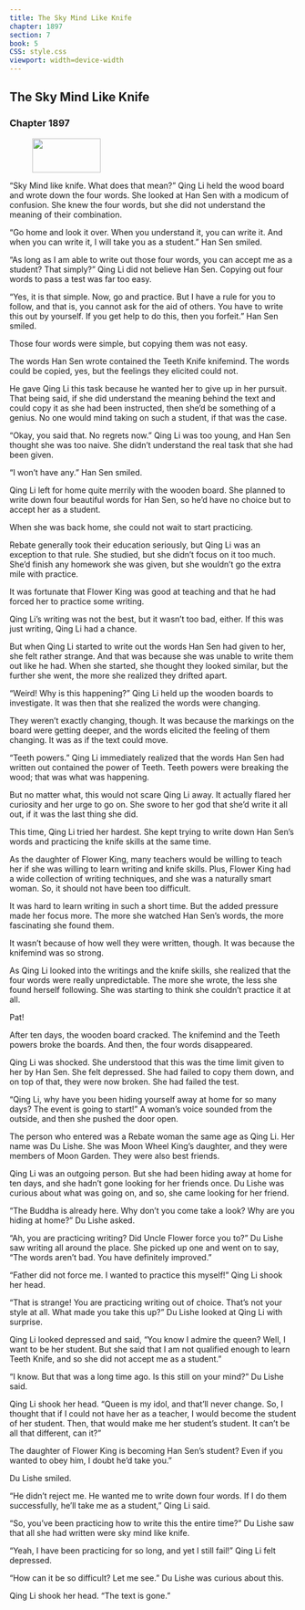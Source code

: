 ```yaml
---
title: The Sky Mind Like Knife
chapter: 1897
section: 7
book: 5
CSS: style.css
viewport: width=device-width
---
```


## The Sky Mind Like Knife

### Chapter 1897

<figure>
	<img src="../Images/gem.gif" alt="" id="gem" width="120" height="60" />
</figure>

“Sky Mind like knife. What does that mean?” Qing Li held the wood board and wrote down the four words. She looked at Han Sen with a modicum of confusion. She knew the four words, but she did not understand the meaning of their combination.

“Go home and look it over. When you understand it, you can write it. And when you can write it, I will take you as a student.” Han Sen smiled.

“As long as I am able to write out those four words, you can accept me as a student? That simply?” Qing Li did not believe Han Sen. Copying out four words to pass a test was far too easy.

“Yes, it is that simple. Now, go and practice. But I have a rule for you to follow, and that is, you cannot ask for the aid of others. You have to write this out by yourself. If you get help to do this, then you forfeit.” Han Sen smiled.

Those four words were simple, but copying them was not easy.

The words Han Sen wrote contained the Teeth Knife knifemind. The words could be copied, yes, but the feelings they elicited could not.

He gave Qing Li this task because he wanted her to give up in her pursuit. That being said, if she did understand the meaning behind the text and could copy it as she had been instructed, then she’d be something of a genius. No one would mind taking on such a student, if that was the case.

“Okay, you said that. No regrets now.” Qing Li was too young, and Han Sen thought she was too naive. She didn’t understand the real task that she had been given.

“I won’t have any.” Han Sen smiled.

Qing Li left for home quite merrily with the wooden board. She planned to write down four beautiful words for Han Sen, so he’d have no choice but to accept her as a student.

When she was back home, she could not wait to start practicing.

Rebate generally took their education seriously, but Qing Li was an exception to that rule. She studied, but she didn’t focus on it too much. She’d finish any homework she was given, but she wouldn’t go the extra mile with practice.

It was fortunate that Flower King was good at teaching and that he had forced her to practice some writing.

Qing Li’s writing was not the best, but it wasn’t too bad, either. If this was just writing, Qing Li had a chance.

But when Qing Li started to write out the words Han Sen had given to her, she felt rather strange. And that was because she was unable to write them out like he had. When she started, she thought they looked similar, but the further she went, the more she realized they drifted apart.

“Weird! Why is this happening?” Qing Li held up the wooden boards to investigate. It was then that she realized the words were changing.

They weren’t exactly changing, though. It was because the markings on the board were getting deeper, and the words elicited the feeling of them changing. It was as if the text could move.

“Teeth powers.” Qing Li immediately realized that the words Han Sen had written out contained the power of Teeth. Teeth powers were breaking the wood; that was what was happening.

But no matter what, this would not scare Qing Li away. It actually flared her curiosity and her urge to go on. She swore to her god that she’d write it all out, if it was the last thing she did.

This time, Qing Li tried her hardest. She kept trying to write down Han Sen’s words and practicing the knife skills at the same time.

As the daughter of Flower King, many teachers would be willing to teach her if she was willing to learn writing and knife skills. Plus, Flower King had a wide collection of writing techniques, and she was a naturally smart woman. So, it should not have been too difficult.

It was hard to learn writing in such a short time. But the added pressure made her focus more. The more she watched Han Sen’s words, the more fascinating she found them.

It wasn’t because of how well they were written, though. It was because the knifemind was so strong.

As Qing Li looked into the writings and the knife skills, she realized that the four words were really unpredictable. The more she wrote, the less she found herself following. She was starting to think she couldn’t practice it at all.

Pat!

After ten days, the wooden board cracked. The knifemind and the Teeth powers broke the boards. And then, the four words disappeared.

Qing Li was shocked. She understood that this was the time limit given to her by Han Sen. She felt depressed. She had failed to copy them down, and on top of that, they were now broken. She had failed the test.

“Qing Li, why have you been hiding yourself away at home for so many days? The event is going to start!” A woman’s voice sounded from the outside, and then she pushed the door open.

The person who entered was a Rebate woman the same age as Qing Li. Her name was Du Lishe. She was Moon Wheel King’s daughter, and they were members of Moon Garden. They were also best friends.

Qing Li was an outgoing person. But she had been hiding away at home for ten days, and she hadn’t gone looking for her friends once. Du Lishe was curious about what was going on, and so, she came looking for her friend.

“The Buddha is already here. Why don’t you come take a look? Why are you hiding at home?” Du Lishe asked.

“Ah, you are practicing writing? Did Uncle Flower force you to?” Du Lishe saw writing all around the place. She picked up one and went on to say, “The words aren’t bad. You have definitely improved.”

“Father did not force me. I wanted to practice this myself!” Qing Li shook her head.

“That is strange! You are practicing writing out of choice. That’s not your style at all. What made you take this up?” Du Lishe looked at Qing Li with surprise.

Qing Li looked depressed and said, “You know I admire the queen? Well, I want to be her student. But she said that I am not qualified enough to learn Teeth Knife, and so she did not accept me as a student.”

“I know. But that was a long time ago. Is this still on your mind?” Du Lishe said.

Qing Li shook her head. “Queen is my idol, and that’ll never change. So, I thought that if I could not have her as a teacher, I would become the student of her student. Then, that would make me her student’s student. It can’t be all that different, can it?”

The daughter of Flower King is becoming Han Sen’s student? Even if you wanted to obey him, I doubt he’d take you.”

Du Lishe smiled.

“He didn’t reject me. He wanted me to write down four words. If I do them successfully, he’ll take me as a student,” Qing Li said.

“So, you’ve been practicing how to write this the entire time?” Du Lishe saw that all she had written were sky mind like knife.

“Yeah, I have been practicing for so long, and yet I still fail!” Qing Li felt depressed.

“How can it be so difficult? Let me see.” Du Lishe was curious about this.

Qing Li shook her head. “The text is gone.”